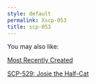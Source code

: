 ```yaml
---
style: default
permalink: Xscp-053
title: scp-053
---
```

You may also like:

[Most Recently Created](http://scp-wiki.net/most-recently-created)

[SCP-529: Josie the Half-Cat](http://scp-wiki.net/scp-529)
